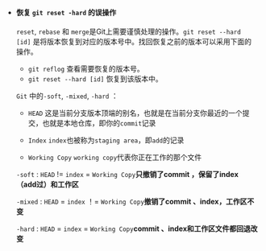 - #### 恢复 `git reset -hard` 的误操作

  `reset`, `rebase` 和 `merge`是Git上需要谨慎处理的操作。`git reset --hard [id]` 是将版本恢复到对应的版本号中。找回恢复之前的版本可以采用下面的操作。

  - `git reflog` 查看需要恢复的版本号。
  - `git reset --hard [id]` 恢复到该版本中。

  `Git` 中的`-soft`, `-mixed`, `-hard` ：

  - `HEAD`
    这是当前分支版本顶端的别名，也就是在当前分支你最近的一个提交，也就是本地仓库，即你的`commit`记录

  - `Index`
    `index`也被称为`staging area`，即`add`的记录

  - `Working Copy`
    `working copy`代表你正在工作的那个文件

  `-soft` : `HEAD` != `index` = `Working Copy`**只撤销了commit ，保留了index（add过）和工作区**

  `-mixed` : `HEAD` = `index` ！= `Working Copy`**撤销了commit 、index，工作区不变**

  `-hard` : `HEAD` = `index` = `Working Copy`**commit 、index和工作区文件都回退改变**

